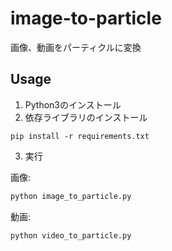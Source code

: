 # image-to-particle
画像、動画をパーティクルに変換

## Usage
1. Python3のインストール  
2. 依存ライブラリのインストール  
```
pip install -r requirements.txt
```
3. 実行  
  
 画像:
```python
python image_to_particle.py
```
 動画:
```python
python video_to_particle.py
```